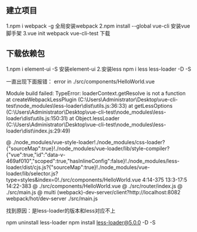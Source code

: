 ## 建立项目
1.npm i webpack -g    全局安装webpack
2.npm install --global vue-cli   安装vue脚手架
3.vue init webpack vue-cli-test   下载

## 下载依赖包
1.npm i element-ui -S   安装element-ui 
2.安装less  npm i less less-loader -D -S 

一直出现下面报错：
error  in ./src/components/HelloWorld.vue

Module build failed: TypeError: loaderContext.getResolve is not a function
    at createWebpackLessPlugin (C:\Users\Administrator\Desktop\vue-cli-test\node_modules\less-loader\dist\utils.js:36:33)
    at getLessOptions (C:\Users\Administrator\Desktop\vue-cli-test\node_modules\less-loader\dist\utils.js:150:31)
    at Object.lessLoader (C:\Users\Administrator\Desktop\vue-cli-test\node_modules\less-loader\dist\index.js:29:49)

 @ ./node_modules/vue-style-loader!./node_modules/css-loader?{"sourceMap":true}!./node_modules/vue-loader/lib/style-compiler?{"vue":true,"id":"data-v-469af010","scoped":true,"hasInlineConfig":false}!./node_modules/less-loader/dist/cjs.js?{"sourceMap":true}!./node_modules/vue-loader/lib/selector.js?type=styles&index=0!./src/components/HelloWorld.vue 4:14-375 13:3-17:5 14:22-383
 @ ./src/components/HelloWorld.vue
 @ ./src/router/index.js
 @ ./src/main.js
 @ multi (webpack)-dev-server/client?http://localhost:8082 webpack/hot/dev-server ./src/main.js

 找到原因：是less-loader的版本和less对应不上

npm uninstall less-loader
npm install less-loader@5.0.0 -D -S







